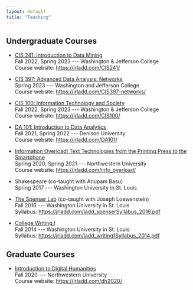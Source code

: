 ```yaml
---
layout: default
title: "Teaching"
---
```


## Undergraduate Courses

- [CIS 241: Introduction to Data Mining](https://jrladd.com/CIS241/)  
Fall 2022, Spring 2023 --- Washington & Jefferson College  
Course website: <https://jrladd.com/CIS241/>

- [CIS 397: Advanced Data Analysis: Networks](https://jrladd.com/CIS397-networks/)  
Spring 2023 --- Washington and Jefferson College  
Course website: <https://jrladd.com/CIS397-networks/>

- [CIS 100: Information Technology and Society](https://jrladd.com/CIS100/)  
Fall 2022, Spring 2023 --- Washington & Jefferson College  
Course website: <https://jrladd.com/CIS100/>

- [DA 101: Introduction to Data Analytics](https://jrladd.com/DA101/)  
Fall 2021, Spring 2022 --- Denison University  
Course website: <https://jrladd.com/DA101/>

- [Information Overload! Text Technologies from the Printing Press to the Smartphone](https://jrladd.com/info_overload/)  
Spring 2020, Spring 2021 --- Northwestern University  
Course website: <https://jrladd.com/info_overload/>

- Shakespeare (co-taught with Anupam Basu)  
Spring 2017 --- Washington University in St. Louis

- [The Spenser Lab](https://jrladd.com/ladd_spenserSyllabus_2016.pdf) (co-taught with Joseph Loewenstein)  
Fall 2016 --- Washington University in St. Louis  
Syllabus: <https://jrladd.com/ladd_spenserSyllabus_2016.pdf>

- [College Writing I](https://jrladd.com/ladd_writing1Syllabus_2014.pdf)  
Fall 2014 --- Washington University in St. Louis  
Syllabus: <https://jrladd.com/ladd_writing1Syllabus_2014.pdf>

## Graduate Courses

- [Introduction to Digital Humanities](https://jrladd.com/dh2020/)  
Fall 2020 --- Northwestern University  
Course website: <https://jrladd.com/dh2020/>
